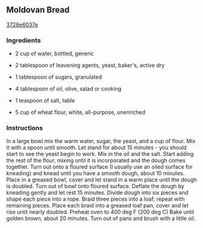 ## Moldovan Bread

[3728e6037e](http://www.food.com/recipe/moldovan-bread-480048)

### Ingredients

 - 2 cup of water, bottled, generic

 - 2 tablespoon of leavening agents, yeast, baker's, active dry

 - 1 tablespoon of sugars, granulated

 - 4 tablespoon of oil, olive, salad or cooking

 - 1 teaspoon of salt, table

 - 5 cup of wheat flour, white, all-purpose, unenriched

### Instructions

In a large bowl mix the warm water, sugar, the yeast, and a cup of flour. Mix it with a spoon until smooth. Let stand for about 15 minutes - you should start to see the yeast begin to work. Mix in the oil and the salt. Start adding the rest of the flour, mixing until it is incorporated and the dough comes together. Turn out onto a floured surface (I usually use an oiled surface for kneading) and knead until you have a smooth dough, about 10 minutes. Place in a greased bowl, cover and let stand in a warm place until the dough is doubled. Turn out of bowl onto floured surface. Deflate the dough by kneading gently and let rest 15 minutes. Divide dough into six pieces and shape each piece into a rope. Braid three pieces into a loaf; repeat with remaining pieces. Place each braid into a greased loaf pan, cover and let rise until nearly doubled. Preheat oven to 400 deg F (200 deg C) Bake until golden brown, about 20 minutes. Turn out of pans and brush with a little oil.